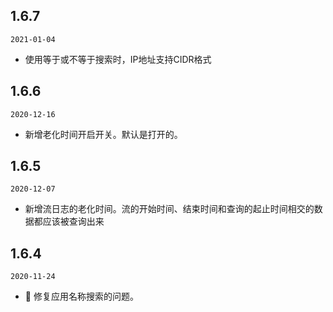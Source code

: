 ## 1.6.7

`2021-01-04`

- 使用等于或不等于搜索时，IP地址支持CIDR格式


## 1.6.6

`2020-12-16`

- 新增老化时间开启开关。默认是打开的。

## 1.6.5

`2020-12-07`

- 新增流日志的老化时间。流的开始时间、结束时间和查询的起止时间相交的数据都应该被查询出来

## 1.6.4

`2020-11-24`

- 🐞 修复应用名称搜索的问题。
